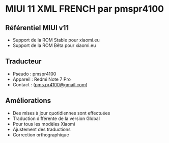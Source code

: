 # MIUI 11 XML FRENCH par pmspr4100

## Référentiel MIUI v11
* Support de la ROM Stable pour xiaomi.eu
* Support de la ROM Bêta pour xiaomi.eu

## Traducteur
* Pseudo : pmspr4100
* Appareil : Redmi Note 7 Pro
* Contact : (pms.pr4100@gmail.com)

## Améliorations
* Des mises à jour quotidiennes sont effectuées
* Traduction différente de la version Global
* Pour tous les modèles Xiaomi
* Ajustement des traductions
* Correction orthographique



